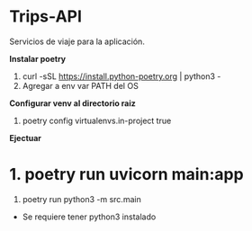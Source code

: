 # Trips-API
Servicios de viaje para la aplicación.

**Instalar poetry**
1. curl -sSL https://install.python-poetry.org | python3 -
2. Agregar a env var PATH del OS

**Configurar venv al directorio raiz**
1. poetry config virtualenvs.in-project true

**Ejectuar**
# 1. poetry run uvicorn main:app
1. poetry run python3 -m src.main


- Se requiere tener python3 instalado
